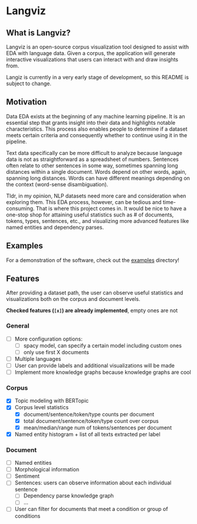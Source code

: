 # Langviz

## What is Langviz?

Langviz is an open-source corpus visualization tool designed to assist with EDA with language data. Given a corpus, the application
will generate interactive visualizations that users can interact with and draw insights from.

Langiz is currently in a very early stage of development, so this README is subject to change.

## Motivation

Data EDA exists at the beginning of any machine learning pipeline. It is an essential step that grants insight into their data and highlights
notable characteristics. This process also enables people to determine if a dataset meets certain criteria and consequently whether to continue
using it in the pipeline.

Text data specifically can be more difficult to analyze because language data is not as straightforward
as a spreadsheet of numbers. Sentences often relate to other sentences in some way, sometimes spanning
long distances within a single document. Words depend on other words, again, spanning long distances.
Words can have different meanings depending on the context (word-sense disambiguation).

Tldr, in my opinion, NLP datasets need more care and consideration when exploring them.
This EDA process, however, can be tedious and time-consuming. That is where this project comes in.
It would be nice to have a one-stop shop for attaining useful statistics such as # of documents, tokens, types, sentences, etc.,
and visualizing more advanced features like named entities and dependency parses.

## Examples

For a demonstration of the software, check out the [examples](examples/) directory!

## Features

After providing a dataset path, the user can observe useful statistics and visualizations both
on the corpus and document levels.

**Checked features (`[x]`) are already implemented**, empty ones are not

### General

- [ ] More configuration options:
  - [ ] spacy model, can specify a certain model including custom ones
  - [ ] only use first X documents
- [ ] Multiple languages
- [ ] User can provide labels and additional visualizations will be made
- [ ] Implement more knowledge graphs because knowledge graphs are cool

### Corpus

- [x] Topic modeling with BERTopic
- [x] Corpus level statistics
  - [x] document/sentence/token/type counts per document
  - [x] total document/sentence/token/type count over corpus
  - [x] mean/median/range num of tokens/sentences per document
- [x] Named entity histogram + list of all texts extracted per label

### Document

- [ ] Named entities
- [ ] Morphological information
- [ ] Sentiment
- [ ] Sentences: users can observe information about each individual sentence
  - [ ] Dependency parse knowledge graph
  - [ ] ...
- [ ] User can filter for documents that meet a condition or group of conditions
